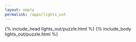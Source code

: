 ```yaml
---
layout: empty
permalink: /apps/lights_out
---
```


<head>
    {% include_head lights_out/puzzle.html %}
</head>
<body>
    {% include_body lights_out/puzzle.html %}
</body>